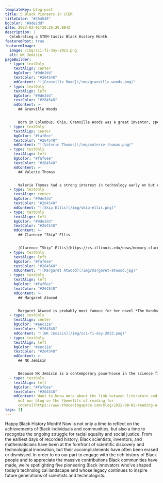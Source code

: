 ```yaml
---
templateKey: blog-post
title: 5 Black Pioneers in STEM
titleColor: "#264548"
bgColor: "#9de2dd"
date: 2023-02-01T20:29:29.884Z
description: |
  Celebrating a STEM-tastic Black History Month
featuredPost: true
featuredImage:
  image: /img/sci-fi-day-2023.png
  alt: NK Jemisin
pageBuilder:
  - type: textOnly
    textAlign: center
    bgColor: "#9de2dd"
    textColor: "#264548"
    mdContent: "![Granville Road](/img/granville-woods.png)"
  - type: textOnly
    textAlign: left
    bgColor: "#9de2dd"
    textColor: "#264548"
    mdContent: >-
      ## Granville Woods


      Born in Columbus, Ohio, Granville Woods was a great inventor, specifically known for his 15 different appliances for the electric railways. He was most known for inventing the [multiplex “induction telegraph,”](https://airespring.com/unsung-heroes-of-telecom-granville-t-woods/) which allowed for voice communication through telegraph wires and prevented many train accidents. He became known as “Black Edison” because Thomas Edison tried to sue Woods after he invented the multiplex telegraph. The lawsuit failed, so Edison tried to make Woods a partner, but he refused. Woods held nearly 60 patents at the time of his death.
  - type: textOnly
    textAlign: center
    bgColor: "#faf6ee"
    textColor: "#264548"
    mdContent: "![Valerie Thomas](/img/valerie-thomas.png)"
  - type: textOnly
    textAlign: left
    bgColor: "#faf6ee"
    textColor: "#264548"
    mdContent: >-
      ## Valerie Thomas


      Valerie Thomas had a strong interest in technology early on but didn’t receive support for it until she attended Morgan State University. She was one of only two women in her class to major in physics. She excelled at school and landed a job as a mathematical/data analyst for NASA. She worked at NASA from 1964 to 1995, conducting large-scale experiments, developing computer data systems, and most notably, spearheading the development of the first satellite to send images from space, “[Landsat](https://lemelson.mit.edu/resources/valerie-thomas).” The technology she developed is still used by NASA today.
  - type: textOnly
    textAlign: center
    bgColor: "#9de2dd"
    textColor: "#264548"
    mdContent: "![Skip Ellis](/img/skip-ellis.png)"
  - type: textOnly
    textAlign: left
    bgColor: "#9de2dd"
    textColor: "#264548"
    mdContent: >-
      ## Clarence "Skip" Ellis


      [Clarence “Skip” Ellis](https://cs.illinois.edu/news/memory-clarence-skip-ellis-1943-2014) was the first African-American to earn a Ph.D. in computer science. He had a long career at major tech companies like Bell Telephone Laboratories, IBM, Xerox, and more. At the Palo Alto Research Center, Ellis spearheaded a group that invented Officetalk: the first office system to use icons and ethernet to allow people to collaborate from a distance. Ellis was also a real pioneer in the field of operational transformation, which is found in modern collaborative apps like Google Docs. For all of these accomplishments, Ellis is (sometimes, cheekily) known as the Father of Remote Work.
  - type: textOnly
    textAlign: left
    bgColor: "#faf6ee"
    textColor: "#264548"
    mdContent: "![Margaret Atwood](/img/margaret-atwood.jpg)"
  - type: textOnly
    textAlign: left
    bgColor: "#faf6ee"
    textColor: "#264548"
    mdContent: >-
      ## Margaret Atwood


      Margaret Atwood is probably most famous for her novel *The Handmaid’s Tale*, but many of her other novels have predicted the future in their own ways. For example, in *Oryx & Crake*, she imagines a world in which scientists can engineer bioluminescence in organisms — a technique that currently proliferates among researchers studying gene expression and more — as well as some technology that is currently in the making, like “smart clothes” (shirts that can display your email!)
  - type: textOnly
    textAlign: center
    bgColor: "#eec11a"
    textColor: "#264548"
    mdContent: "![NK Jemisin](/img/sci-fi-day-2023.png)"
  - type: textOnly
    textAlign: left
    bgColor: "#eec11a"
    textColor: "#264548"
    mdContent: >-
      ## NK Jemisin


      Because NK Jemisin is a contemporary powerhouse in the science fiction world, the stuff of her novels still seems like magic to readers — but not for long. We’re positive that the richly detailed, visionary world of her celebrated *Broken Earth* trilogy (which incidentally warns against technological hubris) has plentiful details that are already inspiring today’s brightest STEM minds, from floating crystal obelisks to the genetic ability to sense ecological disasters.
  - type: textOnly
    textAlign: left
    bgColor: "#faf6ee"
    textColor: "#264548"
    mdContent: Want to know more about the link between literature and STEM? Check
      out our blog on the [benefits of reading for
      coders](https://www.thecodingspace.com/blog/2022-08-01-reading-a-novel-approach-to-code/).
tags: []
---
```

Happy Black History Month! Now is not only a time to reflect on the achievements of Black individuals and communities, but also a time to recognize the ongoing struggle for racial equality and social justice. From the earliest days of recorded history, Black scientists, inventors, and mathematicians have been at the forefront of scientific discovery and technological innovation, but their accomplishments have often been erased or dismissed. In order to do our part to engage with the rich history of Black people and to appreciate the massive contributions Black communities have made, we’re spotlighting five pioneering Black innovators who’ve shaped today’s technological landscape and whose legacy continues to inspire future generations of scientists and technologists.